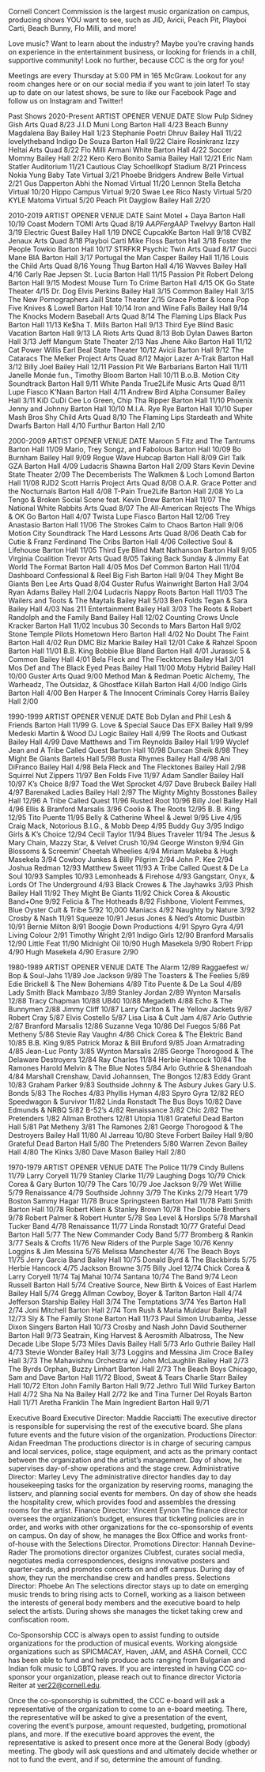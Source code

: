 Cornell Concert Commission is the largest music organization on campus, producing shows YOU want to see, such as JID, Avicii, Peach Pit, Playboi Carti, Beach Bunny, Flo Milli, and more!

Love music? Want to learn about the industry? Maybe you’re craving hands on experience in the entertainment business, or looking for friends in a chill, supportive community! Look no further, because CCC is the org for you!

Meetings are every Thursday at 5:00 PM in 165 McGraw. Lookout for any room changes here or on our social media if you want to join later! To stay up to date on our latest shows, be sure to like our Facebook Page and follow us on Instagram and Twitter!

Past Shows
2020-Present
ARTIST	OPENER	VENUE	DATE
Slow Pulp	Sidney Gish	Arts Quad	8/23
J.I.D	Muni Long	Barton Hall	4/23
Beach Bunny	Magdalena Bay	Bailey Hall	1/23
Stephanie Poetri	Dhruv	Bailey Hall	11/22
lovelytheband	Indigo De Souza	Barton Hall	9/22
Claire Rosinkranz	Izzy Heltai	Arts Quad	8/22
Flo Milli	Armani White	Barton Hall	4/22
Soccer Mommy		Bailey Hall	2/22
Kero Kero Bonito	Samia	Bailey Hall	12/21
Eric Nam		Statler Auditorium	11/21
Cautious Clay		Schoellkopf Stadium	8/21
Princess Nokia	Yung Baby Tate	Virtual	3/21
Phoebe Bridgers	Andrew Belle	Virtual	2/21
Gus Dapperton	Abhi the Nomad	Virtual	11/20
Lennon Stella	Betcha	Virtual	10/20
Hippo Campus		Virtual	9/20
Swae Lee	Rico Nasty	Virtual	5/20
KYLE	Matoma	Virtual	5/20
Peach Pit	Dayglow	Bailey Hall	2/20

2010-2019
ARTIST	OPENER	VENUE	DATE
Saint Motel + Daya		Barton Hall	10/19
Coast Modern	TOMI	Arts Quad	8/19
A$AP Ferg	A$AP Twelvyy	Barton Hall	3/19
Electric Guest		Bailey Hall	1/19
DNCE	CupcakKe	Barton Hall	9/18
CVBZ	Jenaux	Arts Quad	8/18
Playboi Carti	Mike Floss	Barton Hall	3/18
Foster the People	Towkio	Barton Hall	10/17
STRFKR	Psychic Twin	Arts Quad	8/17
Gucci Mane	BIA	Barton Hall	3/17
Portugal the Man	Casper	Bailey Hall	11/16
Louis the Child		Arts Quad	8/16
Young Thug		Barton Hall	4/16
Wavves		Bailey Hall	4/16
Carly Rae Jepsen	St. Lucia	Barton Hall	11/15
Passion Pit	Robert Delong	Barton Hall	9/15
Modest Mouse	Turn To Crime	Barton Hall	4/15
OK Go		State Theater	4/15
Dr. Dog	Elvis Perkins	Bailey Hall	3/15
Common		Bailey Hall	3/15
The New Pornographers	Jaill	State Theater	2/15
Grace Potter & Icona Pop	Five Knives & Lowell	Barton Hall	10/14
Iron and Wine	Falls	Bailey Hall	9/14
The Knocks	Modern Baseball	Arts Quad	8/14
The Flaming Lips	Black Pus	Barton Hall	11/13
Ke$ha	T. Mills	Barton Hall	9/13
Third Eye Blind	Basic Vacation	Barton Hall	9/13
LA Riots		Arts Quad	8/13
Bob Dylan	Dawes	Barton Hall	3/13
Jeff Mangum		State Theater	2/13
Nas	Jhene Aiko	Barton Hall	11/12
Cat Power	Willis Earl Beal	State Theater	10/12
Avicii		Barton Hall	9/12
The Cataracs	The Melker Project	Arts Quad	8/12
Major Lazer	A-Trak	Barton Hall	3/12
Billy Joel		Bailey Hall	12/11
Passion Pit	We Barbarians	Barton Hall	11/11
Janelle Monáe	fun., Timothy Bloom	Barton Hall	10/11
B.o.B.	Motion City Soundtrack	Barton Hall	9/11
White Panda	True2Life Music	Arts Quad	8/11
Lupe Fiasco	K’Naan	Barton Hall	4/11
Andrew Bird	Alpha Consumer	Bailey Hall	3/11
KiD CuDi	Cee Lo Green,
Chip Tha Ripper	Barton Hall	11/10
Phoenix	Jenny and Johnny	Barton Hall	10/10
M.I.A.	Rye Rye	Barton Hall	10/10
Super Mash Bros	Shy Child	Arts Quad	8/10
The Flaming Lips	Stardeath and White Dwarfs	Barton Hall	4/10
Furthur		Barton Hall	2/10

2000-2009
ARTIST	OPENER	VENUE	DATE
Maroon 5	Fitz and The Tantrums	Barton Hall	11/09
Mario, Trey Songz, and Fabolous		Barton Hall	10/09
Bo Burnham		Bailey Hall	9/09
Rogue Wave	Hubcap	Barton Hall	8/09
Girl Talk	GZA	Barton Hall	4/09
Ludacris	Shawna	Barton Hall	2/09
Stars	Kevin Devine	State Theater	2/09
The Decemberists	The Walkmen &
Loch Lomond	Barton Hall	11/08
RJD2	Scott Harris Project	Arts Quad	8/08
O.A.R.	Grace Potter and the Nocturnals	Barton Hall	4/08
T-Pain	True2Life	Barton Hall	2/08
Yo La Tengo &
Broken Social Scene
feat. Kevin Drew		Barton Hall	11/07
The National	White Rabbits	Arts Quad	8/07
The All-American Rejects	The Whigs &
OK Go	Barton Hall	4/07
Twista	Lupe Fiasco	Barton Hall	12/06
Trey Anastasio		Barton Hall	11/06
The Strokes	Calm to Chaos	Barton Hall	9/06
Motion City Soundtrack	The Hard Lessons	Arts Quad	8/06
Death Cab for Cutie &
Franz Ferdinand	The Cribs	Barton Hall	4/06
Collective Soul & Lifehouse		Barton Hall	11/05
Third Eye Blind	Matt Nathanson	Barton Hall	9/05
Virginia Coalition	Trevor	Arts Quad	8/05
Taking Back Sunday &
Jimmy Eat World	The Format	Barton Hall	4/05
Mos Def	Common	Barton Hall	11/04
Dashboard Confessional &
Reel Big Fish		Barton Hall	9/04
They Might Be Giants	Ben Lee	Arts Quad	8/04
Guster	Rufus Wainwright	Barton Hall	3/04
Ryan Adams		Bailey Hall	2/04
Ludacris	Nappy Roots	Barton Hall	11/03
The Wailers and Toots &
The Maytals		Bailey Hall	5/03
Ben Folds	Tegan & Sara	Bailey Hall	4/03
Nas	211 Entertainment	Bailey Hall	3/03
The Roots & Robert Randolph and the Family Band		Bailey Hall	12/02
Counting Crows	Uncle Kracker	Barton Hall	11/02
Incubus	30 Seconds to Mars	Barton Hall	9/02
Stone Temple Pilots	Hometown Hero	Barton Hall	4/02
No Doubt	The Faint	Barton Hall	4/02
Run DMC	Biz Markie	Bailey Hall	12/01
Cake & Rahzel	Spoon	Barton Hall	11/01
B.B. King	Bobbie Blue Bland	Barton Hall	4/01
Jurassic 5 & Common		Bailey Hall	4/01
Bela Fleck and The Flecktones		Bailey Hall	3/01
Mos Def and The Black Eyed Peas		Bailey Hall	11/00
Moby	Hybrid	Bailey Hall	10/00
Guster		Arts Quad	9/00
Method Man & Redman	Poetic Alchemy,
The Warheadz,
The Outsidaz, & Ghostface Killah	Barton Hall	4/00
Indigo Girls		Barton Hall	4/00
Ben Harper &
The Innocent Criminals	Corey Harris	Bailey Hall	2/00
 
1990-1999
ARTIST	OPENER	VENUE	DATE
Bob Dylan and Phil Lesh & Friends		Barton Hall	11/99
G. Love & Special Sauce	Das EFX	Bailey Hall	9/99
Medeski Martin & Wood	DJ Logic	Bailey Hall	4/99
The Roots and Outkast		Bailey Hall	4/99
Dave Matthews and Tim Reynolds		Bailey Hall	1/99
Wyclef Jean and
A Tribe Called Quest		Barton Hall	10/98
Duncan Sheik			8/98
They Might Be Giants		Bartels Hall	5/98
Busta Rhymes		Bailey Hall	4/98
Ani DiFranco		Bailey Hall	4/98
Bela Fleck and The Flecktones		Bailey Hall	2/98
Squirrel Nut Zippers			11/97
Ben Folds Five			11/97
Adam Sandler		Bailey Hall	10/97
K’s Choice			8/97
Toad the Wet Sprocket			4/97
Dave Brubeck		Bailey Hall	4/97
Barenaked Ladies		Bailey Hall	2/97
The Mighty Mighty Bosstones		Bailey Hall	12/96
A Tribe Called Quest			11/96
Rusted Root			10/96
Billy Joel		Bailey Hall	4/96
Ellis & Branford Marsalis			3/96
Coolio & The Roots			12/95
B. B. King			12/95
Tito Puente			11/95
Belly & Catherine Wheel & Jewel			9/95
Live			4/95
Craig Mack, Notorious B.I.G., &
Mobb Deep			4/95
Buddy Guy			3/95
Indigo Girls & K’s Choice			12/94
Cecil Taylor			11/94
Blues Traveler			11/94
The Jesus & Mary Chain,
Mazzy Star, & Velvet Crush			10/94
George Winston			9/94
Gin Blossoms &
Screemin’ Cheetah Wheelies			4/94
Miriam Makeba & Hugh Masekela			3/94
Cowboy Junkes & Billy Pilgrim			2/94
John P. Kee			2/94
Joshua Redman			12/93
Matthew Sweet			11/93
A Tribe Called Quest &
De La Soul			10/93
Samples			10/93
Lemonheads & Firehose			4/93
Gangstarr, Onyx, &
Lords Of The Underground			4/93
Black Crowes & The Jayhawks			3/93
Phish		Bailey Hall	11/92
They Might Be Giants			11/92
Chick Corea &
Akoustic Band+One			9/92
Felicia & The Hotheads			8/92
Fishbone, Violent Femmes,
Blue Oyster Cult & Tribe			5/92
10,000 Maniacs			4/92
Naughty by Nature			3/92
Crosby & Nash			11/91
Squeeze			10/91
Jesus Jones &
Ned’s Atomic Dustbin			10/91
Bernie Milton			8/91
Boogie Down Productions			4/91
Spyro Gyra			4/91
Living Colour			2/91
Timothy Wright			2/91
Indigo Girls			12/90
Branford Marsalis			12/90
Little Feat			11/90
Midnight Oil			10/90
Hugh Masekela			9/90
Robert Fripp			4/90
Hugh Masekela			4/90
Erasure			2/90

1980-1989
ARTIST	OPENER	VENUE	DATE
The Alarm			12/89
Raggaefest w/ Bop &
Soul-Jahs			11/89
Joe Jackson			9/89
The Toasters & The Feelies			5/89
Edie Brickell &
The New Bohemians			4/89
Tito Puente & De La Soul			4/89
Lady Smith Black Mambazo			3/89
Stanley Jordan			2/89
Wynton Marsalis			12/88
Tracy Chapman			10/88
UB40			10/88
Megadeth			4/88
Echo & The Bunnymen			2/88
Jimmy Cliff			10/87
Larry Carlton &
The Yellow Jackets			9/87
Robert Cray			5/87
Elvis Costello			5/87
Lisa Lisa & Cult Jam			4/87
Arlo Guthrie			2/87
Branford Marsalis			12/86
Suzanne Vega			10/86
Del Fuegos			5/86
Pat Metheny			5/86
Stevie Ray Vaughn			4/86
Chick Corea &
The Elektric Band			10/85
B.B. King			9/85
Patrick Moraz & Bill Bruford			9/85
Joan Armatrading			4/85
Jean-Luc Ponty			3/85
Wynton Marsalis			2/85
George Thorogood &
The Delaware Destroyers			12/84
Ray Charles			11/84
Herbie Hancock			10/84
The Ramones	Harold Melvin & The Blue Notes		5/84
Arlo Guthrie & Shenandoah			4/84
Marshall Crenshaw, David Johannsen, The Bongos			12/83
Eddy Grant			10/83
Graham Parker			9/83
Southside Johnny &
The Asbury Jukes	Gary U.S. Bonds		5/83
The Roches			4/83
Phyllis Hyman			4/83
Spyro Gyra			12/82
REO Speedwagon & Survivor			11/82
Linda Ronstadt	The Bus Boys		10/82
Dave Edmunds & NRBQ			5/82
B-52’s			4/82
Renaissance			3/82
Chic			2/82
The Pretenders			1/82
Allman Brothers			12/81
Utopia			11/81
Grateful Dead		Barton Hall	5/81
Pat Metheny			3/81
The Ramones			2/81
George Thorogood &
The Destroyers		Bailey Hall	11/80
Al Jarreau			10/80
Steve Forbert		Bailey Hall	9/80
Grateful Dead		Barton Hall	5/80
The Pretenders			5/80
Warren Zevon		Bailey Hall	4/80
The Kinks			3/80
Dave Mason		Bailey Hall	2/80

1970-1979
ARTIST	OPENER	VENUE	DATE
The Police			11/79
Cindy Bullens			11/79
Larry Coryell			11/79
Stanley Clarke			11/79
Laughing Dogs			10/79
Chick Corea & Gary Burton			10/79
The Cars			10/79
Joe Jackson			9/79
Wet Willie			5/79
Renaissance			4/79
Southside Johnny			3/79
The Kinks			2/79
Heart			1/79
Boston	Sammy Hagar		11/78
Bruce Springsteen		Barton Hall	11/78
Patti Smith		Barton Hall	10/78
Robert Klein & Stanley Brown			10/78
The Doobie Brothers			9/78
Robert Palmer &
Robert Hunter			5/78
Sea Level & Horslips			5/78
Marshall Tucker Band			4/78
Renaissance			11/77
Linda Ronstadt			10/77
Grateful Dead		Barton Hall	5/77
The New Commander Cody Band			5/77
Bromberg & Rankin			3/77
Seals & Crofts			11/76
New Riders of the Purple Sage			10/76
Kenny Loggins &
Jim Messina			5/76
Melissa Manchester			4/76
The Beach Boys			11/75
Jerry Garcia Band		Bailey Hall	10/75
Donald Byrd &
The Blackbirds			5/75
Herbie Hancock			4/75
Jackson Browne			3/75
Billy Joel			12/74
Chick Corea &
Larry Coryell			11/74
Taj Mahal			10/74
Santana			10/74
The Band			9/74
Leon Russell		Barton Hall	5/74
Creative Source, New Birth
& Voices of East Harlem		Bailey Hall	5/74
Gregg Allman	Cowboy, Boyer & Tarlton	Barton Hall	4/74
Jefferson Starship		Bailey Hall	3/74
The Temptations			3/74
Yes		Barton Hall	2/74
Joni Mitchell		Barton Hall	2/74
Tom Rush & Maria Muldaur		Bailey Hall	12/73
Sly & The Family Stone		Barton Hall	11/73
Paul Simon	Urubamba, Jesse Dixon Singers	Barton Hall	10/73
Crosby and Nash	John David Southerner	Barton Hall	9/73
Seatrain, King Harvest & Aerosmith	Albatross, The New Decade	Libe Slope	5/73
Miles Davis		Bailey Hall	5/73
Arlo Guthrie		Bailey Hall	4/73
Stevie Wonder		Bailey Hall	3/73
Loggins and Messina	Jim Croce	Bailey Hall	3/73
The Mahavishnu Orchestra
w/ John McLaughlin		Bailey Hall	2/73
The Byrds	Orphan, Buzzy Linhart	Barton Hall	2/73
The Beach Boys	Chicago, Sam and Dave	Barton Hall	11/72
Blood, Sweat & Tears	Charlie Starr	Bailey Hall	10/72
Elton John	Family	Barton Hall	9/72
Jethro Tull	Wild Turkey	Barton Hall	4/72
Sha Na Na		Bailey Hall	2/72
Ike and Tina Turner	Del Royals	Barton Hall	11/71
Aretha Franklin	The Main Ingredient	Barton Hall	9/71

Executive Board
Executive Director: Maddie Racciatti
The executive director is responsible for supervising the rest of the executive board. She plans future events and the future vision of the organization.
Productions Director: Aidan Freedman
The productions director is in charge of securing campus and local services, police, stage equipment, and acts as the primary contact between the organization and the artist’s management. Day of show, he supervises day-of-show operations and the stage crew.
Administrative Director: Marley Levy
The administrative director handles day to day housekeeping tasks for the organization by reserving rooms, managing the listserv, and planning social events for members. On day of show she heads the hospitality crew, which provides food and assembles the dressing rooms for the artist.
Finance Director: Vincent Eynon
The finance director oversees the organization’s budget, ensures that ticketing policies are in order, and works with other organizations for the co-sponsorship of events on campus. On day of show, he manages the Box Office and works front-of-house with the Selections Director.
Promotions Director: Hannah Devine-Rader
The promotions director organizes Clubfest, curates social media, negotiates media correspondences, designs innovative posters and quarter-cards, and promotes concerts on and off campus. During day of show, they run the merchandise crew and handles press.
Selections Director: Phoebe An
The selections director stays up to date on emerging music trends to bring rising acts to Cornell, working as a liaison between the interests of general body members and the executive board to help select the artists. During shows she manages the ticket taking crew and confiscation room.

Co-Sponsorship
CCC is always open to assist funding to outside organizations for the production of musical events. Working alongside organizations such as SPICMACAY, Haven, JAM, and ASHA Cornell, CCC has been able to fund and help produce acts ranging from Bulgarian and Indian folk music to LGBTQ raves. If you are interested in having CCC co-sponsor your organization, please reach out to finance director Victoria Reiter at ver22@cornell.edu.

Once the co-sponsorship is submitted, the CCC e-board will ask a representative of the organization to come to an e-board meeting. There, the representative will be asked to give a presentation of the event, covering the event’s purpose, amount requested, budgeting, promotional plans, and more. If the executive board approves the event, the representative is asked to present once more at the General Body (gbody) meeting. The gbody will ask questions and and ultimately decide whether or not to fund the event, and if so, determine the amount of funding.